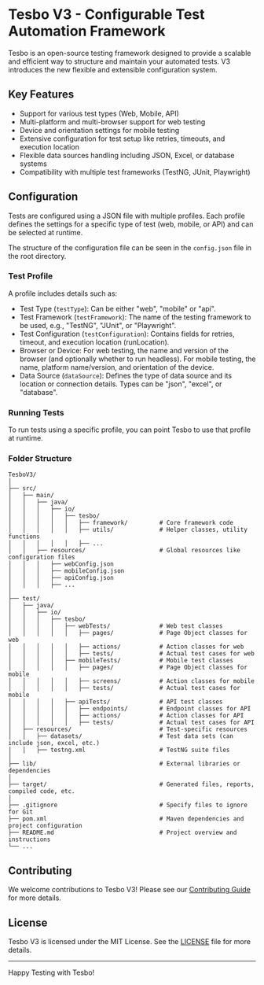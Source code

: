 # Tesbo V3 - Configurable Test Automation Framework

Tesbo is an open-source testing framework designed to provide a scalable and efficient way to structure and maintain your automated tests. V3 introduces the new flexible and extensible configuration system.

## Key Features

- Support for various test types (Web, Mobile, API)
- Multi-platform and multi-browser support for web testing
- Device and orientation settings for mobile testing
- Extensive configuration for test setup like retries, timeouts, and execution location
- Flexible data sources handling including JSON, Excel, or database systems
- Compatibility with multiple test frameworks (TestNG, JUnit, Playwright)

## Configuration

Tests are configured using a JSON file with multiple profiles. Each profile defines the settings for a specific type of test (web, mobile, or API) and can be selected at runtime.

The structure of the configuration file can be seen in the `config.json` file in the root directory.

### Test Profile

A profile includes details such as:

- Test Type (`testType`): Can be either "web", "mobile" or "api".
- Test Framework (`testFramework`): The name of the testing framework to be used, e.g., "TestNG", "JUnit", or "Playwright".
- Test Configuration (`testConfiguration`): Contains fields for retries, timeout, and execution location (runLocation).
- Browser or Device: For web testing, the name and version of the browser (and optionally whether to run headless). For mobile testing, the name, platform name/version, and orientation of the device.
- Data Source (`dataSource`): Defines the type of data source and its location or connection details. Types can be "json", "excel", or "database".

### Running Tests

To run tests using a specific profile, you can point Tesbo to use that profile at runtime.

### Folder Structure

```
TesboV3/
│
├── src/
│   ├── main/
│   │   ├── java/
│   │   │   ├── io/
│   │   │   │   ├── tesbo/
│   │   │   │   │   ├── framework/         # Core framework code
│   │   │   │   │   ├── utils/             # Helper classes, utility functions
│   │   │   │   │   ├── ...
│   │   ├── resources/                     # Global resources like configuration files
│   │   │   ├── webConfig.json
│   │   │   ├── mobileConfig.json
│   │   │   ├── apiConfig.json
│   │   │   ├── ...
│
├── test/
│   ├── java/
│   │   ├── io/
│   │   │   ├── tesbo/
│   │   │   │   ├── webTests/              # Web test classes
│   │   │   │   │   ├── pages/             # Page Object classes for web
│   │   │   │   │   ├── actions/           # Action classes for web
│   │   │   │   │   ├── tests/             # Actual test cases for web
│   │   │   │   ├── mobileTests/           # Mobile test classes
│   │   │   │   │   ├── pages/             # Page Object classes for mobile
│   │   │   │   │   ├── screens/           # Action classes for mobile
│   │   │   │   │   ├── tests/             # Actual test cases for mobile
│   │   │   │   ├── apiTests/              # API test classes
│   │   │   │   │   ├── endpoints/         # Endpoint classes for API
│   │   │   │   │   ├── actions/           # Action classes for API
│   │   │   │   │   ├── tests/             # Actual test cases for API
│   ├── resources/                         # Test-specific resources
│   │   ├── datasets/                      # Test data sets (can include json, excel, etc.)
│   │   ├── testng.xml                     # TestNG suite files
│
├── lib/                                   # External libraries or dependencies
│
├── target/                                # Generated files, reports, compiled code, etc.
│
├── .gitignore                             # Specify files to ignore for Git
├── pom.xml                                # Maven dependencies and project configuration
├── README.md                              # Project overview and instructions
└── ...

```

## Contributing

We welcome contributions to Tesbo V3! Please see our [Contributing Guide](CONTRIBUTING.md) for more details.

## License

Tesbo V3 is licensed under the MIT License. See the [LICENSE](LICENSE.md) file for more details.

---
Happy Testing with Tesbo!